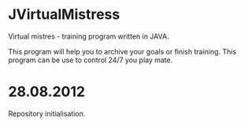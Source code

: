 JVirtualMistress
================

Virtual mistres - training program written in JAVA.

This program will help you to archive your goals or finish training.
This program can be use to control 24/7 you play mate.

28.08.2012
==========
Repository initialisation.